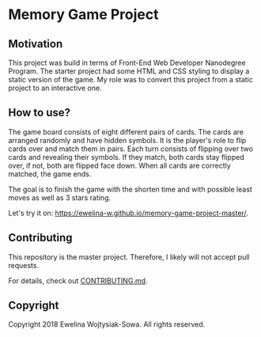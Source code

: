 # **Memory Game Project**

## Motivation
This project was build in terms of Front-End Web Developer Nanodegree Program. The starter project had some HTML and CSS styling to display a static version of the game. My role was to convert this project from a static project to an interactive one.

## How to use?
The game board consists of eight different pairs of cards. The cards are arranged randomly and have hidden symbols. It is the player's role to flip cards over and match them in pairs. Each turn consists of flipping over two cards and revealing their symbols. If they match, both cards stay flipped over, if not, both are flipped face down. When all cards are correctly matched, the game ends.

The goal is to finish the game with the shorten time and with possible least moves as well as 3 stars rating.

Let's try it on: https://ewelina-w.github.io/memory-game-project-master/.

## Contributing

This repository is the master project. Therefore, I likely will not accept pull requests.

For details, check out [CONTRIBUTING.md](CONTRIBUTING.md).

## Copyright

Copyright 2018 Ewelina Wojtysiak-Sowa. All rights reserved.
